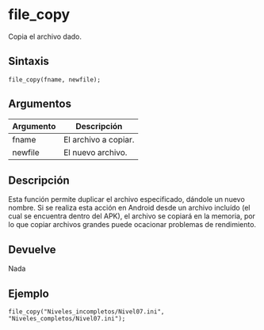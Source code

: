 # file_copy

Copia el archivo dado.

## Sintaxis

  
```gml  
file_copy(fname, newfile);  
```  

## Argumentos

Argumento|Descripción|  
---|---|  
fname|El archivo a copiar.|  
newfile|El nuevo archivo.|  

## Descripción

Esta función permite duplicar el archivo especificado, dándole un nuevo nombre. Si se realiza esta acción en Android desde un archivo incluído (el cual se encuentra dentro del APK), el archivo se copiará en la memoria, por lo que copiar archivos grandes puede ocacionar problemas de rendimiento.

## Devuelve

Nada

## Ejemplo

  
```gml  
file_copy("Niveles_incompletos/Nivel07.ini", "Niveles_completos/Nivel07.ini");  
```